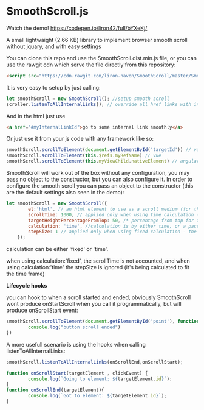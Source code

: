 # SmoothScroll.js

Watch the demo! 
https://codepen.io/liron42/full/bYXeKj/

A small lightwaight (2.66 KB) library to implement browser smooth scroll without jquary, and with easy settings

You can clone this repo and use the SmoothScroll.dist.min.js file, or you can use the rawgit cdn which serve the file directly from this repository:
```html
<script src="https://cdn.rawgit.com/liron-navon/SmoothScroll/master/SmoothScroll.dist.min.js"></script>
```

It is very easy to setup by just calling:

```javascript
let smoothScroll = new SmoothScroll(); //setup smooth scroll
scroller.listenToAllInternalLinks(); // override all href links with internal id (#) to use smooth scroll
```

And in the html just use

```html
<a href="#myInternalLinkId">go to some internal link smoothly</a>
```

Or just use it from your js code with any framework like so:

```javascript
smoothScroll.scrollToElement(document.getElementById('targetId')) // vanila
smoothScroll.scrollToElement(this.$refs.myRefName) // vue
smoothScroll.scrollToElement(this.myViewChild.nativeElement) // angular
```
SmoothScroll will work out of the box without any configuration, you may pass no object to the constructor, but you can also configure it.
In order to configure the smooth scroll you can pass an object to the constructor (this are the default settings also seen in the demo):

```javascript
let smoothScroll = new SmoothScroll({
        el:'html', // an html element to use as a scroll medium (for things like scrolling inside a div)
        scrollTime: 1000, // applied only when using time calculation - the time for each scroll in milliseconds (from current position to the target's position)
        targetHeightPercentageFromTop: 50, /* percentage from top for the element to be: 100 will make it scroll until the  element is at the bottom of the screen, and 50 will make it scroll until the element is at the center of the screen */
        calculation: 'time', //calculation is by either time, or a pace with fixed scroll length per frame
        stepSize: 1 // applied only when using fixed calculation - the number of pixels to traverse per frame
    });
```
calculation can be either 'fixed' or 'time'.

when using calculation:'fixed', the scrollTime is not accounted, and when using calculation:'time' the stepSize is ignored (it's being calculated to fit the time frame)

**Lifecycle hooks**

you can hook to when a scroll started and ended, obviously SmoothScroll wont produce onStartScroll when you call it programmatically, but will produce onScrollStart event:

```javascript
smoothScroll.scrollToElement(document.getElementById('point'), function(){
        console.log("button scroll ended")
})
```

A more usefull scenario is using the hooks when calling listenToAllInternalLinks:

```javascript
smoothScroll.listenToAllInternalLinks(onScrollEnd,onScrollStart);

function onScrollStart(targetElement , clickEvent) {
        console.log(`Going to element: ${targetElement.id}`);
}
function onScrollEnd(targetElement){
        console.log(`Got to element: ${targetElement.id}`);
}
```


